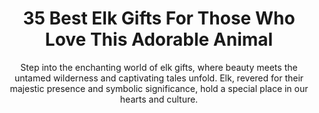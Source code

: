 ---
layout: post
title: 35 Best Elk Gifts For Those Who Love This Adorable Animal
subtitle: Step into the enchanting world of elk gifts, where beauty meets the untamed wilderness and captivating tales unfold. Elk, revered for their majestic presence and symbolic significance, hold a special place in our hearts and culture.
header-img: "img/post/2023/09/copied/Elk-Gifts.jpg"
header-style: text
permalink: "/elk-gifts/"
catalog: true
tags:
  - Recipients 
  - Men
---          